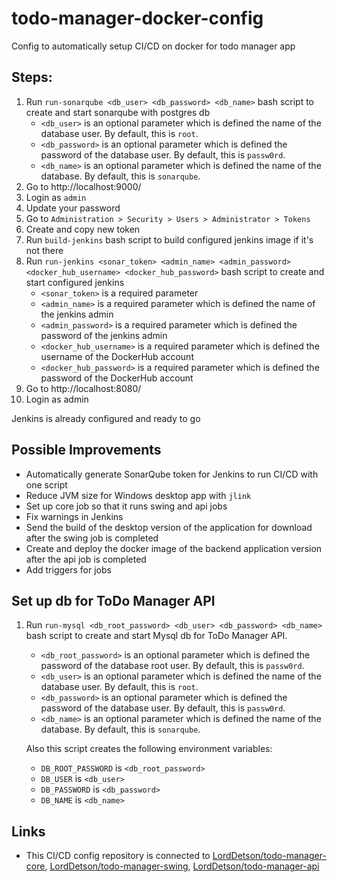 # todo-manager-docker-config
Config to automatically setup CI/CD on docker for todo manager app

## Steps:
1. Run `run-sonarqube <db_user> <db_password> <db_name>` bash script to create and start sonarqube with postgres db
   - `<db_user>` is an optional parameter which is defined the name of the database user. By default, this is `root`.
   - `<db_password>` is an optional parameter which is defined the password of the database user. By default, this is `passw0rd`.
   - `<db_name>` is an optional parameter which is defined the name of the database. By default, this is `sonarqube`.
3. Go to http://localhost:9000/
4. Login as `admin`
5. Update your password
6. Go to `Administration > Security > Users > Administrator > Tokens`
7. Create and copy new token
8. Run `build-jenkins` bash script to build configured jenkins image if it's not there
9. Run `run-jenkins <sonar_token> <admin_name> <admin_password> <docker_hub_username> <docker_hub_password>` bash script to create and start configured jenkins
   - `<sonar_token>` is a required parameter
   - `<admin_name>` is a required parameter which is defined the name of the jenkins admin
   - `<admin_password>` is a required parameter which is defined the password of the jenkins admin
   - `<docker_hub_username>` is a required parameter which is defined the username of the DockerHub account
   - `<docker_hub_password>` is a required parameter which is defined the password of the DockerHub account
10. Go to http://localhost:8080/
11. Login as admin

Jenkins is already configured and ready to go

## Possible Improvements

- Automatically generate SonarQube token for Jenkins to run CI/CD with one script
- Reduce JVM size for Windows desktop app with `jlink`
- Set up core job so that it runs swing and api jobs
- Fix warnings in Jenkins
- Send the build of the desktop version of the application for download after the swing job is completed
- Create and deploy the docker image of the backend application version after the api job is completed
- Add triggers for jobs

## Set up db for ToDo Manager API

1. Run `run-mysql <db_root_password> <db_user> <db_password> <db_name>` bash script to create and start Mysql db for ToDo Manager API. 
   - `<db_root_password>` is an optional parameter which is defined the password of the database root user. By default, this is `passw0rd`.
   - `<db_user>` is an optional parameter which is defined the name of the database user. By default, this is `root`.
   - `<db_password>` is an optional parameter which is defined the password of the database user. By default, this is `passw0rd`.
   - `<db_name>` is an optional parameter which is defined the name of the database. By default, this is `sonarqube`.
   
   Also this script creates the following environment variables:
   - `DB_ROOT_PASSWORD` is `<db_root_password>`
   - `DB_USER` is `<db_user>`
   - `DB_PASSWORD` is `<db_password>`
   - `DB_NAME` is `<db_name>`

## Links

- This CI/CD config repository is connected to [LordDetson/todo-manager-core](https://github.com/LordDetson/todo-manager-core), [LordDetson/todo-manager-swing](https://github.com/LordDetson/todo-manager-swing), [LordDetson/todo-manager-api](https://github.com/LordDetson/todo-manager-api)
